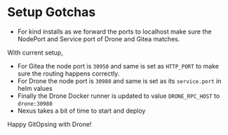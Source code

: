 # Setup Gotchas

- For kind installs as we forward the ports to localhost make sure the NodePort and Service port of Drone and Gitea matches. 

With current setup,

- For Gitea the node port is `30950` and same is set as `HTTP_PORT` to make sure the routing happens correctly.
- For Drone the node port is `30980` and same is set as its `service.port` in helm values
- Finally the Drone Docker runner is updated to value `DRONE_RPC_HOST` to `drone:30980`
- Nexus takes a bit of time to start and deploy
  
Happy GitOpsing with Drone!